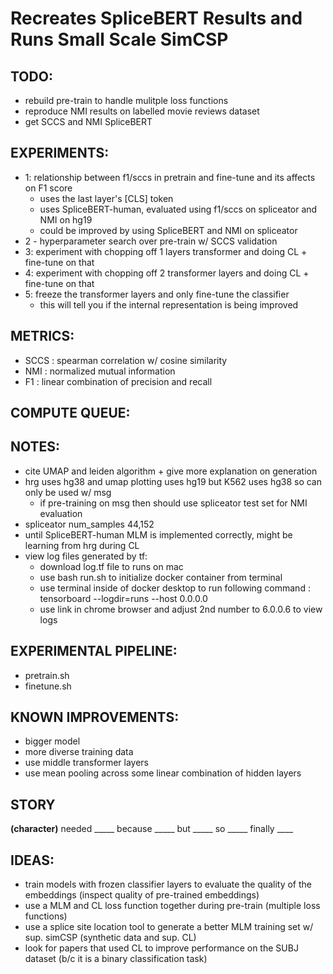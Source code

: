 
# Recreates SpliceBERT Results and Runs Small Scale SimCSP

## TODO: 
- rebuild pre-train to handle mulitple loss functions
- reproduce NMI results on labelled movie reviews dataset 
- get SCCS and NMI SpliceBERT 

## EXPERIMENTS: 
- 1: relationship between f1/sccs in pretrain and fine-tune and its affects on F1 score 
    - uses the last layer's [CLS] token 
    - uses SpliceBERT-human, evaluated using f1/sccs on spliceator and NMI on hg19
    - could be improved by using SpliceBERT and NMI on spliceator 
- 2 - hyperparameter search over pre-train w/ SCCS validation
- 3: experiment with chopping off 1 layers transformer and doing CL + fine-tune on that
- 4: experiment with chopping off 2 transformer layers and doing CL + fine-tune on that
- 5: freeze the transformer layers and only fine-tune the classifier 
    - this will tell you if the internal representation is being improved 

## METRICS:
- SCCS : spearman correlation w/ cosine similarity 
- NMI : normalized mutual information 
- F1 : linear combination of precision and recall

## COMPUTE QUEUE:

## NOTES: 
- cite UMAP and leiden algorithm + give more explanation on generation
- hrg uses hg38 and umap plotting uses hg19 but K562 uses hg38 so can only be used w/ msg
    - if pre-training on msg then should use spliceator test set for NMI evaluation
- spliceator num_samples 44,152
- until SpliceBERT-human MLM is implemented correctly, might be learning from hrg during CL 
- view log files generated by tf: 
    - download log.tf file to runs on mac 
    - use bash run.sh to initialize docker container from terminal
    - use terminal inside of docker desktop to run following command : tensorboard --logdir=runs --host 0.0.0.0
    - use link in chrome browser and adjust  2nd number to 6.0.0.6 to view logs

## EXPERIMENTAL PIPELINE:
- pretrain.sh
- finetune.sh

## KNOWN IMPROVEMENTS: 
- bigger model
- more diverse training data
- use middle transformer layers 
- use mean pooling across some linear combination of hidden layers 

## STORY
__(character)__ needed _____ because _____ but _____ so _____  finally ____

## IDEAS: 
- train models with frozen classifier layers to evaluate the quality of the embeddings (inspect quality of pre-trained embeddings)
- use a MLM and CL loss function together during pre-train (multiple loss functions)
- use a splice site location tool to generate a better MLM training set w/ sup. simCSP (synthetic data and sup. CL)
- look for papers that used CL to improve performance on the SUBJ dataset (b/c it is a binary classification task)

